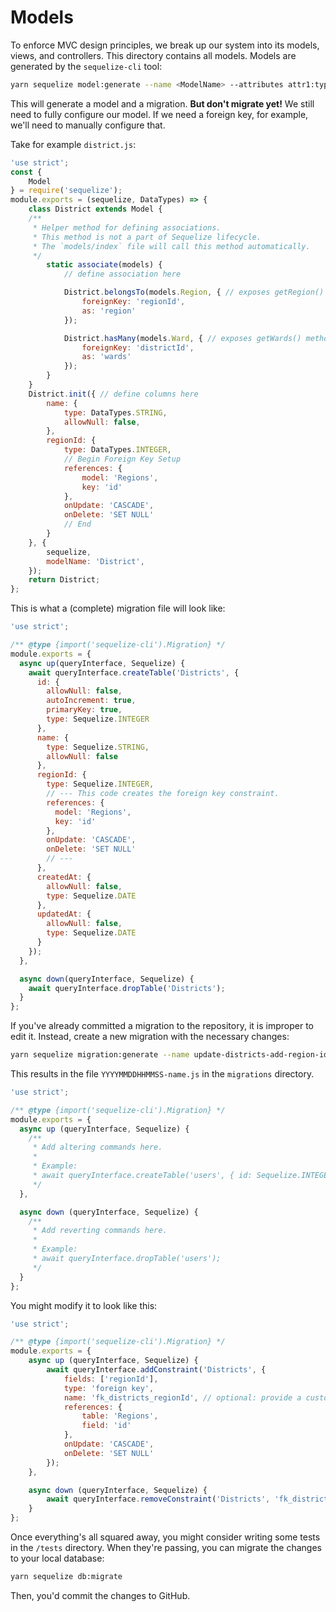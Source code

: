# Models

To enforce MVC design principles, we break up our system into its models, views, and controllers. This directory contains all models. Models are generated by the `sequelize-cli` tool:

```zsh
yarn sequelize model:generate --name <ModelName> --attributes attr1:type ...
```

This will generate a model and a migration. **But don't migrate yet!** We still need to fully configure our model. If we need a foreign key, for example, we'll need to manually configure that.

Take for example `district.js`:

```javascript
'use strict';
const {
    Model
} = require('sequelize');
module.exports = (sequelize, DataTypes) => {
    class District extends Model {
    /**
     * Helper method for defining associations.
     * This method is not a part of Sequelize lifecycle.
     * The `models/index` file will call this method automatically.
     */
        static associate(models) {
            // define association here

            District.belongsTo(models.Region, { // exposes getRegion() method
                foreignKey: 'regionId',
                as: 'region'
            });

            District.hasMany(models.Ward, { // exposes getWards() method
                foreignKey: 'districtId',
                as: 'wards'
            });
        }
    }
    District.init({ // define columns here
        name: { 
            type: DataTypes.STRING,
            allowNull: false,
        },
        regionId: {
            type: DataTypes.INTEGER,
            // Begin Foreign Key Setup
            references: { 
                model: 'Regions', 
                key: 'id'
            },
            onUpdate: 'CASCADE',
            onDelete: 'SET NULL'
            // End
        }
    }, {
        sequelize,
        modelName: 'District',
    });
    return District;
};
```

This is what a (complete) migration file will look like:

```javascript
'use strict';

/** @type {import('sequelize-cli').Migration} */
module.exports = {
  async up(queryInterface, Sequelize) {
    await queryInterface.createTable('Districts', {
      id: {
        allowNull: false,
        autoIncrement: true,
        primaryKey: true,
        type: Sequelize.INTEGER
      },
      name: {
        type: Sequelize.STRING,
        allowNull: false
      },
      regionId: {
        type: Sequelize.INTEGER,
        // --- This code creates the foreign key constraint.
        references: {
          model: 'Regions',
          key: 'id'
        },
        onUpdate: 'CASCADE',
        onDelete: 'SET NULL'
        // ---
      },
      createdAt: {
        allowNull: false,
        type: Sequelize.DATE
      },
      updatedAt: {
        allowNull: false,
        type: Sequelize.DATE
      }
    });
  },

  async down(queryInterface, Sequelize) {
    await queryInterface.dropTable('Districts');
  }
};
```

If you've already committed a migration to the repository, it is improper to edit it. Instead, create a new migration with the necessary changes:

```zsh
yarn sequelize migration:generate --name update-districts-add-region-id-foreign-key
```

This results in the file `YYYYMMDDHHMMSS-name.js` in the `migrations` directory.

```javascript
'use strict';

/** @type {import('sequelize-cli').Migration} */
module.exports = {
  async up (queryInterface, Sequelize) {
    /**
     * Add altering commands here.
     *
     * Example:
     * await queryInterface.createTable('users', { id: Sequelize.INTEGER });
     */
  },

  async down (queryInterface, Sequelize) {
    /**
     * Add reverting commands here.
     *
     * Example:
     * await queryInterface.dropTable('users');
     */
  }
};

```

You might modify it to look like this:

```javascript
'use strict';

/** @type {import('sequelize-cli').Migration} */
module.exports = {
    async up (queryInterface, Sequelize) {
        await queryInterface.addConstraint('Districts', {
            fields: ['regionId'],
            type: 'foreign key',
            name: 'fk_districts_regionId', // optional: provide a custom name for the constraint
            references: {
                table: 'Regions',
                field: 'id'
            },
            onUpdate: 'CASCADE',
            onDelete: 'SET NULL'
        });
    },

    async down (queryInterface, Sequelize) {
        await queryInterface.removeConstraint('Districts', 'fk_districts_regionId');
    }
};
```

Once everything's all squared away, you might consider writing some tests in the `/tests` directory. When they're passing, you can migrate the changes to your local database:

```zsh
yarn sequelize db:migrate
```

Then, you'd commit the changes to GitHub.
